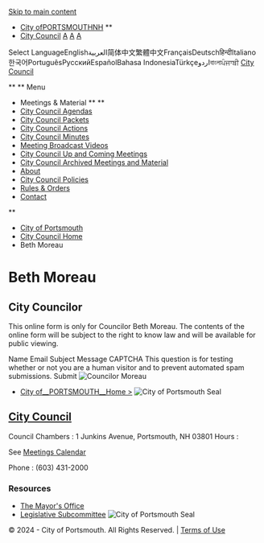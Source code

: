  [Skip to main content](https://www.cityofportsmouth.com/citycouncil/profiles/beth-moreau/)  

 *  [City ofPORTSMOUTHNH](https://www.cityofportsmouth.com/)  ** 
 *  [City Council](https://www.cityofportsmouth.com/citycouncil) 
  [A](https://www.cityofportsmouth.com/citycouncil/profiles/beth-moreau/)  [A](https://www.cityofportsmouth.com/citycouncil/profiles/beth-moreau/)  [A](https://www.cityofportsmouth.com/citycouncil/profiles/beth-moreau/)  

 Select LanguageEnglishالعربية简体中文繁體中文FrançaisDeutschहिन्दीItaliano한국어PortuguêsРусскийEspañolBahasa IndonesiaTürkçeاردوবাংলাਪੰਜਾਬੀ  [City Council](https://www.cityofportsmouth.com/citycouncil)  

  **   **  Menu 

 *  Meetings & Material  **  ** 
   *  [City Council Agendas](https://www.cityofportsmouth.com/citycouncil/city-council-agendas) 
   *  [City Council Packets](https://www.cityofportsmouth.com/citycouncil/city-council-council-packets) 
   *  [City Council Actions](https://www.cityofportsmouth.com/citycouncil/city-council-actions) 
   *  [City Council Minutes](https://www.cityofportsmouth.com/citycouncil/city-council-minutes) 
   *  [Meeting Broadcast Videos](https://www.cityofportsmouth.com/citycouncil/city-council-broadcast-videos) 
   *  [City Council Up and Coming Meetings](https://www.cityofportsmouth.com/citycouncil/city-council-meetings-calendar) 
   *  [City Council Archived Meetings and Material](https://www.cityofportsmouth.com/citycouncil/city-council-archived-meetings) 
 *  [About](https://www.cityofportsmouth.com/citycouncil/city-council-information) 
 *  [City Council Policies](https://www.cityofportsmouth.com/citycouncil/city-council-policies) 
 *  [Rules & Orders](https://www.cityofportsmouth.com/citycouncil/revised-rules-orders-portsmouth-city-council-adopted-city-council-01162024) 
 *  [Contact](https://www.cityofportsmouth.com/citycouncil/contact-all-city-councilors) 

  **  

 *  [City of Portsmouth](https://www.cityofportsmouth.com/) 
 *  [City Council Home](https://www.cityofportsmouth.com/citycouncil) 
 * Beth Moreau

# Beth Moreau

##  City Councilor 

This online form is only for Councilor Beth Moreau. The contents of the online form will be subject to the right to know law and will be available for public viewing.

 Name Email Subject Message CAPTCHA This question is for testing whether or not you are a human visitor and to prevent automated spam submissions. Submit  ![Councilor Moreau](images/b2d78e0048f080d3f148d845dbb21f4f93c35a6586eb8c65af305a7d2fa742e4.jpg)  

 *  [City of__PORTSMOUTH__Home >](https://www.cityofportsmouth.com/) 
  ![City of Portsmouth Seal](images/ca9557d8bf42691bf59ee3900c7172948eb72411bae17ce74fc143e15d2fb913.png)  

##  [City Council](https://www.cityofportsmouth.com/citycouncil) 

 Council Chambers 
 :  1 Junkins Avenue, Portsmouth, NH 03801 
Hours
 :  

See [Meetings Calendar](https://www.cityofportsmouth.com/citycouncil/profiles/beth-moreau/) 

Phone
 :  (603) 431-2000 

### Resources

 *  [The Mayor's Office](https://www.cityofportsmouth.com/mayor) 
 *  [Legislative Subcommittee](https://www.cityofportsmouth.com/legislative-subcommittee) 
  ![City of Portsmouth Seal](images/ca9557d8bf42691bf59ee3900c7172948eb72411bae17ce74fc143e15d2fb913.png)  

© 2024 - City of Portsmouth. All Rights Reserved. | [Terms of Use](https://www.cityofportsmouth.com/city/terms-use) 

 
